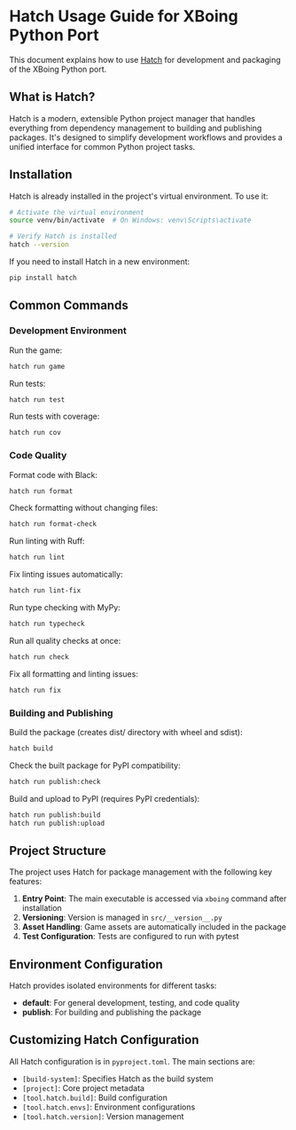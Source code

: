 # Hatch Usage Guide for XBoing Python Port

This document explains how to use [Hatch](https://hatch.pypa.io/) for development and packaging of the XBoing Python port.

## What is Hatch?

Hatch is a modern, extensible Python project manager that handles everything from dependency management to building and publishing packages. It's designed to simplify development workflows and provides a unified interface for common Python project tasks.

## Installation

Hatch is already installed in the project's virtual environment. To use it:

```bash
# Activate the virtual environment
source venv/bin/activate  # On Windows: venv\Scripts\activate

# Verify Hatch is installed
hatch --version
```

If you need to install Hatch in a new environment:

```bash
pip install hatch
```

## Common Commands

### Development Environment

Run the game:
```bash
hatch run game
```

Run tests:
```bash
hatch run test
```

Run tests with coverage:
```bash
hatch run cov
```

### Code Quality

Format code with Black:
```bash
hatch run format
```

Check formatting without changing files:
```bash
hatch run format-check
```

Run linting with Ruff:
```bash
hatch run lint
```

Fix linting issues automatically:
```bash
hatch run lint-fix
```

Run type checking with MyPy:
```bash
hatch run typecheck
```

Run all quality checks at once:
```bash
hatch run check
```

Fix all formatting and linting issues:
```bash
hatch run fix
```

### Building and Publishing

Build the package (creates dist/ directory with wheel and sdist):
```bash
hatch build
```

Check the built package for PyPI compatibility:
```bash
hatch run publish:check
```

Build and upload to PyPI (requires PyPI credentials):
```bash
hatch run publish:build
hatch run publish:upload
```

## Project Structure

The project uses Hatch for package management with the following key features:

1. **Entry Point**: The main executable is accessed via `xboing` command after installation
2. **Versioning**: Version is managed in `src/__version__.py`
3. **Asset Handling**: Game assets are automatically included in the package
4. **Test Configuration**: Tests are configured to run with pytest

## Environment Configuration

Hatch provides isolated environments for different tasks:

- **default**: For general development, testing, and code quality
- **publish**: For building and publishing the package

## Customizing Hatch Configuration

All Hatch configuration is in `pyproject.toml`. The main sections are:

- `[build-system]`: Specifies Hatch as the build system
- `[project]`: Core project metadata
- `[tool.hatch.build]`: Build configuration
- `[tool.hatch.envs]`: Environment configurations
- `[tool.hatch.version]`: Version management